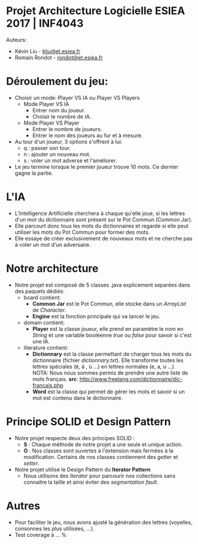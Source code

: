 # Projet Architecture Logicielle ESIEA 2017 | INF4043
Auteurs: 

- Kévin Liu - kliu@et.esiea.fr
- Romain Rondot - rondot@et.esiea.fr

# Déroulement du jeu:
 - Choisir un mode: Player VS IA ou Player VS Players
    - Mode Player VS IA
        - Entrer nom du joueur.
        - Choisir le nombre de IA.
    - Mode Player VS Player
        - Entrer le nombre de joueurs.
        - Entrer le nom des joueurs au fur et à mesure.
 - Au tour d'un joueur, 3 options s'offrent à lui:
    - q : passer son tour.
    - n : ajouter un nouveau mot. 
    - s : voler un mot adverse et l'améliorer.
 - Le jeu termine lorsque le premier joueur trouve 10 mots. Ce dernier gagne la partie.

# L'IA 
 - L'Intelligence Artificielle cherchera à chaque qu'elle joue, si les lettres d'un mot du dictionnaire sont présent sur le Pot Commun (Common Jar).
 - Elle parcourt donc tous les mots du dictionnaires et regarde si elle peut utiliser les mots du Pot Commun pour former des mots.
 - Elle essaye de créer exclusivement de nouveaux mots et ne cherche pas à voler un mot d'un adversaire.
 
# Notre architecture 
 - Notre projet est composé de 5 classes .java explicement separées dans des paquets dédiés:
   - board contient: 
      - **Common Jar** est le Pot Commun, elle stocke dans un *ArrayList* de *Character*.
      - **Engine** est la fonction principale qui va lancer le jeu.
   - domain contient:
      - **Player** est la classe joueur, elle prend en paramètre le nom en *String* et une variable booléenne *true* ou *false* pour savoir si c'est une IA.
   - literature contient:
      - **Dictionnary** est la classe permettant de charger tous les mots du dictionnaire (fichier *dictionnary.txt*). Elle transforme toutes les lettres spéciales (é, à , ù ...) en lettres normales (e, a, u ...).
      NOTA: Nous nous sommes permis de prendre une autre liste de mots français. **src**: http://www.freelang.com/dictionnaire/dic-francais.php
      - **Word** est la classe qui permet de gérer les mots et savoir si un mot est contenu dans le dictionnaire.
   
# Principe SOLID et Design Pattern
  - Notre projet respecte deux des principes SOLID :
    - **S** : Chaque méthode de notre projet a une seule et unique action.
    - **O** : Nos classes sont ouvertes à l'extension mais fermées à la modification. Certains de nos classes contiennent des *getter* et *setter*.
  - Notre projet utilise le Design Pattern du **Iterator Pattern**
    - Nous utilisons des *Iterator* pour parcourir nos collections sans connaitre la taille et ainsi éviter des *segmentation fault*.
    
# Autres
  - Pour faciliter le jeu, nous avons ajusté la génération des lettres (voyelles, consonnes les plus utilisées, ...).
  - Test coverage à ... %
